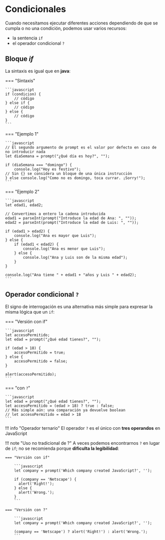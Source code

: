 # Condicionales
Cuando necesitamos ejecutar diferentes acciones dependiendo de que se cumpla o no una condición, podemos usar varios recursos: 

- la sentencia `if`
- el operador condicional `?`

## Bloque _if_

La sintaxis es igual que en **java**:

=== "Sintaxis"

    ```javascript
    if (condicion) {
        // código
    } else if {
        // código
    } else {
        // código
    }
    ```

=== "Ejemplo 1"
    
    ```javascript
    // El segundo argumento de prompt es el valor por defecto en caso de no introducir nada
    let diaSemana = prompt("¿Qué día es hoy?", "");

    if (diaSemana === "domingo") {
        console.log("Hoy es festivo");
    // Sin {} se considera un bloque de una única instrucción
    } else console.log("Como no es domingo, toca currar. ¡Sorry!");
    ```

=== "Ejemplo 2"

    ```javascript
    let edad1, edad2;

    // Convertimos a entero la cadena introducida
    edad1 = parseInt(prompt("Introduce la edad de Ana: ", ""));
    edad2 = parseInt(prompt("Introduce la edad de Luis: ", ""));

    if (edad1 > edad2) {
        console.log("Ana es mayor que Luis");
    } else {
        if (edad1 < edad2) {
            console.log("Ana es menor que Luis");
        } else {
            console.log("Ana y Luis son de la misma edad");
        }
    }

    console.log("Ana tiene " + edad1 + "años y Luis " + edad2);
    ```

## Operador condicional `?`

El signo de interrogación es una alternativa más simple para expresar la misma lógica que un `if`:

=== "Versión con if"

    ```javascript
    let accesoPermitido;
    let edad = prompt("¿Qué edad tienes?", "");

    if (edad > 18) {
        accesoPermitido = true;
    } else {
        accesoPermitido = false;
    }

    alert(accesoPermitido);
    ```

=== "con `?`"

    ```javascript
    let edad = prompt("¿Qué edad tienes?", "");
    let accesoPermitido = (edad > 18) ? true : false;
    // Más simple aún: una comparación ya devuelve boolean
    // let accesoPermitido = edad > 18
    ```

!!! info "Operador ternario"
    El operador `?` es el único con **tres operandos** en JavaScript

!!! note "Uso no tradicional de ?"
    A veces podemos encontrarnos `?` en lugar de `if`; no se recomienda porque **dificulta la legibilidad**:

    === "Versión con if"

        ```javascript
        let company = prompt('Which company created JavaScript?', '');

        if (company == 'Netscape') {
          alert('Right!');
        } else {
          alert('Wrong.');
        }
        ```

    === "Versión con ?"

        ```javascript
        let company = prompt('Which company created JavaScript?', '');

        (company == 'Netscape') ? alert('Right!') : alert('Wrong.');
        ```
    
